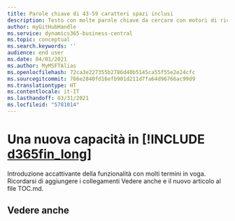 ```yaml
---
title: Parole chiave di 43-59 caratteri spazi inclusi
description: Testo con molte parole chiave da cercare con motori di ricerca.
author: myGitHubHandle
ms.service: dynamics365-business-central
ms.topic: conceptual
ms.search.keywords: ''
audience: end user
ms.date: 04/01/2021
ms.author: MyMSFTAlias
ms.openlocfilehash: 72ca3e227355b2786d40b5145ca55f55e2e24cfc
ms.sourcegitcommit: 766e2840fd16efb901d211d7fa64d96766ac99d9
ms.translationtype: HT
ms.contentlocale: it-IT
ms.lasthandoff: 03/31/2021
ms.locfileid: "5781014"
---
```

# <a name="a-new-capability-in-d365fin_long"></a>Una nuova capacità in [!INCLUDE [d365fin_long](includes/d365fin_long_md.md)]

Introduzione accattivante della funzionalità con molti termini in voga. Ricordarsi di aggiungere i collegamenti Vedere anche e il nuovo articolo al file TOC.md.  

## <a name="see-also"></a>Vedere anche
